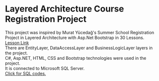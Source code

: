 # Layered Architecture Course Registration Project
This project was inspired by Murat Yücedağ's Summer School Registration Project in Layered Architecture with Asp.Net Bootstrap in 30 Lessons.<br>
<a href="https://www.youtube.com/playlist?list=PLKnjBHu2xXNMSPomGvyjG19YGXIdgdTka" target="_blank">Lesson Link</a><br>
There are EntityLayer, DataAccessLayer and BusinessLogicLayer layers in the project.<br>
C#, Asp.NET, HTML, CSS and Bootstrap technologies were used in the project.<br>
It is connected to Microsoft SQL Server.<br>
<a href="https://github.com/furkankapukayaa/LayeredArchitectureCourseRegistration/blob/main/dbYazOkulu.sql">Click for SQL codes.</a>
